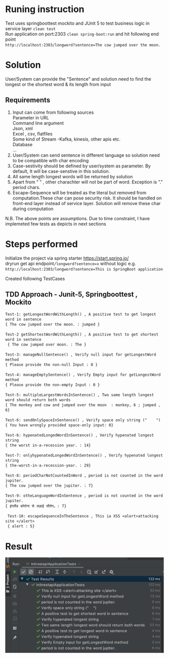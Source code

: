
# Runing instruction 
Test uses springboottest mockito and JUnit 5 to test business logic in service layer `clean test`<br />
Run application on port:2303 `clean spring-boot:run` and hit following end point<br />
`http://localhost:2303/longword?sentence=The cow jumped over the moon.`<br />

# Solution 
User/System can provide the "Sentence" and solution need to find the longest or the shortest word & its length from input

## Requirements
1. Input can come from following sources<br />
     Parameter in URL <br />
     Command line argument <br />
     Json, xml <br />
     Excel , csv, flatfiles <br />
     Some kind of Stream -Kafka, kinesis, other apis etc. <br />
     Database <br />
     ... <br />   
2. User/System can send sentence in different language so solution need to be compatible with char encoding <br /> 
3. Case-sestivity should be defined by user/system as parameter. By default, It will be case-senstive in this solution.<br /> 
4. All same length longest words will be returned by solution <br /> 
5. Apart from " " , other charachter will not be part of word. Exception is "." period chars.<br /> 
6. Escape-Sequence will be treated as the literal but removed from computation.These char can pose security risk. It should be handled on front-end layer instead of service layer. Solution will remove these char during computation <br />

N.B. The above points are assumptions. Due to time constraint, I have implemeted few tests as depicts in next sections  <br /> 

# Steps performed
Initialize the project via spring starter https://start.spring.io/ <br />
dryrun get api endpoint`/longword?sentence=x` without logic e.g.<br />
`http://localhost:2303/longword?sentence=This is SpringBoot application` <br />

Created following TestCases

## TDD Approach - Junit-5, Springboottest , Mockito 
    Test-1: getLongestWordWithLength() , A positive test to get longest word in sentence
    { The cow jumped over the moon. : jumped }
    
    Test-2 getShortestWordWithLength() , A positive test to get shortest word in sentence
     { The cow jumped over moon. : The }
     
    Test-3: manageNullSentence() , Verify null input for getLongestWord method
    { Please provide the non-null Input : 0 }  
    
    Test-4: manageEmptySentence() , Verify Empty input for getLongestWord method
    { Please provide the non-empty Input : 0 }
    
    Test-5: multipleLargestWordsInSentence() , Two same length longest word should return both words
    { The monkey and cow and jumped over the moon  : monkey, 6 ; jumped , 6}
    
    Test-6: sendOnlySpaceInSentence() , Verify space only string ("    ")
    { You have wrongly provided space-only input: 0}
            
    Test-6: hypenatedLongedWordInSentence() , Verify hypenated longest string
    { the worst in-a-recession year. : 14}
    
    Test-7: onlyhypenatedLongedWordInSentence() , Verify hypenated longest string
    { the-worst-in-a-recession-year. : 29}
    
    Test-8: periodCharNotCountedInWord , period is not counted in the word jupiter.
    { The cow jumped over the jupiter. : 7}
    
    Test-9: otheLanguageWordInSentence , period is not counted in the word jupiter.
    { इंगलैंड कोरोना से लड़ाई जीतेग。: 7}
    
     Test-10: escapeSequenceInTheSentence , This ia XSS <alert>attacking site </alert>
     { alert : 5}

# Result
![Screenshot](TestResult.png)



     
    

